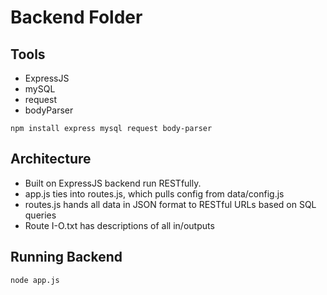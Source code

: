 # Backend Folder
## Tools
* ExpressJS
* mySQL
* request
* bodyParser
```
npm install express mysql request body-parser
```
## Architecture
* Built on ExpressJS backend run RESTfully. 
* app.js ties into routes.js, which pulls config from data/config.js
* routes.js hands all data in JSON format to RESTful URLs based on SQL queries 
* Route I-O.txt has descriptions of all in/outputs
## Running Backend
```
node app.js
```
